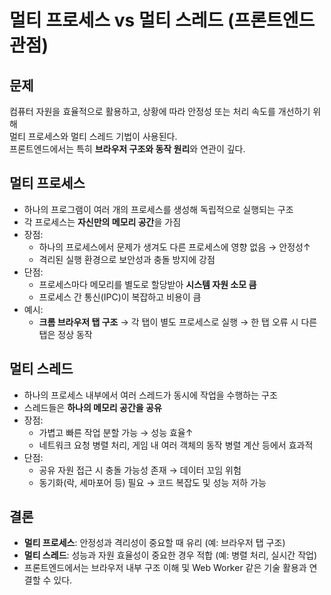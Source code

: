 # 멀티 프로세스 vs 멀티 스레드 (프론트엔드 관점)

## 문제

컴퓨터 자원을 효율적으로 활용하고, 상황에 따라 안정성 또는 처리 속도를 개선하기 위해  
멀티 프로세스와 멀티 스레드 기법이 사용된다.  
프론트엔드에서는 특히 **브라우저 구조와 동작 원리**와 연관이 깊다.

## 멀티 프로세스

- 하나의 프로그램이 여러 개의 프로세스를 생성해 독립적으로 실행되는 구조
- 각 프로세스는 **자신만의 메모리 공간**을 가짐
- 장점:
  - 하나의 프로세스에서 문제가 생겨도 다른 프로세스에 영향 없음 → 안정성↑
  - 격리된 실행 환경으로 보안성과 충돌 방지에 강점
- 단점:
  - 프로세스마다 메모리를 별도로 할당받아 **시스템 자원 소모 큼**
  - 프로세스 간 통신(IPC)이 복잡하고 비용이 큼
- 예시:
  - **크롬 브라우저 탭 구조** → 각 탭이 별도 프로세스로 실행 → 한 탭 오류 시 다른 탭은 정상 동작

## 멀티 스레드

- 하나의 프로세스 내부에서 여러 스레드가 동시에 작업을 수행하는 구조
- 스레드들은 **하나의 메모리 공간을 공유**
- 장점:
  - 가볍고 빠른 작업 분할 가능 → 성능 효율↑
  - 네트워크 요청 병렬 처리, 게임 내 여러 객체의 동작 병렬 계산 등에서 효과적
- 단점:
  - 공유 자원 접근 시 충돌 가능성 존재 → 데이터 꼬임 위험
  - 동기화(락, 세마포어 등) 필요 → 코드 복잡도 및 성능 저하 가능

## 결론

- **멀티 프로세스**: 안정성과 격리성이 중요할 때 유리 (예: 브라우저 탭 구조)
- **멀티 스레드**: 성능과 자원 효율성이 중요한 경우 적합 (예: 병렬 처리, 실시간 작업)
- 프론트엔드에서는 브라우저 내부 구조 이해 및 Web Worker 같은 기술 활용과 연결할 수 있다.
